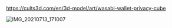 https://cults3d.com/en/3d-model/art/wasabi-wallet-privacy-cube

![IMG_20210713_171007](https://github.com/user-attachments/assets/bf1fae8a-d1a9-469b-b23d-7198401f4f19)
